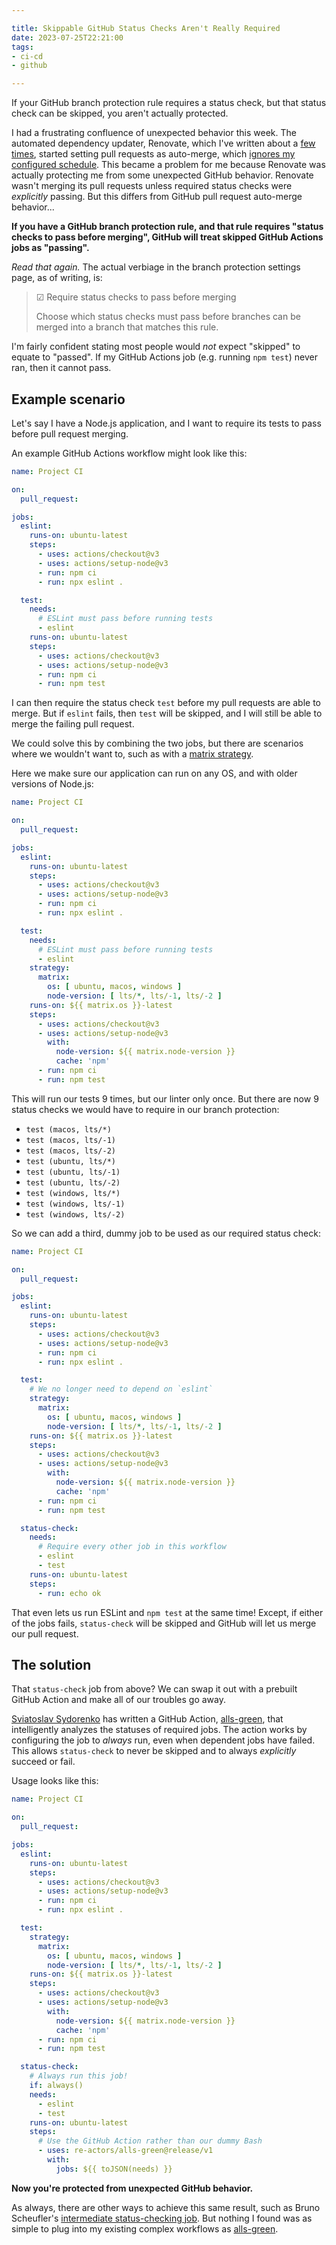 ```yaml
---

title: Skippable GitHub Status Checks Aren't Really Required
date: 2023-07-25T22:21:00
tags:
- ci-cd
- github

---
```


If your GitHub branch protection rule requires a status check, but that status check can be skipped, you aren't actually protected.

I had a frustrating confluence of unexpected behavior this week. The automated dependency updater, Renovate, which I've written about a [few](/blog/keep-npm-packages-updated-with-renovate) [times](/blog/keep-docker-base-images-updated-with-renovate/), started setting pull requests as auto-merge, which [ignores my configured schedule](https://github.com/renovatebot/renovate/issues/21436). This became a problem for me because Renovate was actually protecting me from some unexpected GitHub behavior. Renovate wasn't merging its pull requests unless required status checks were _explicitly_ passing. But this differs from GitHub pull request auto-merge behavior...

**If you have a GitHub branch protection rule, and that rule requires "status checks to pass before merging", GitHub will treat skipped GitHub Actions jobs as "passing".**

_Read that again._ The actual verbiage in the branch protection settings page, as of writing, is:

> ☑ Require status checks to pass before merging
>
> Choose which status checks must pass before branches can be merged into a branch that matches this rule.

I'm fairly confident stating most people would _not_ expect "skipped" to equate to "passed". If my GitHub Actions job (e.g. running `npm test`) never ran, then it cannot pass.

## Example scenario

Let's say I have a Node.js application, and I want to require its tests to pass before pull request merging.

An example GitHub Actions workflow might look like this:

```yaml
name: Project CI

on:
  pull_request:

jobs:
  eslint:
    runs-on: ubuntu-latest
    steps:
      - uses: actions/checkout@v3
      - uses: actions/setup-node@v3
      - run: npm ci
      - run: npx eslint .

  test:
    needs:
      # ESLint must pass before running tests
      - eslint
    runs-on: ubuntu-latest
    steps:
      - uses: actions/checkout@v3
      - uses: actions/setup-node@v3
      - run: npm ci
      - run: npm test
```

I can then require the status check `test` before my pull requests are able to merge. But if `eslint` fails, then `test` will be skipped, and I will still be able to merge the failing pull request.

We could solve this by combining the two jobs, but there are scenarios where we wouldn't want to, such as with a [matrix strategy](https://docs.github.com/en/actions/using-jobs/using-a-matrix-for-your-jobs).

Here we make sure our application can run on any OS, and with older versions of Node.js:

```yaml
name: Project CI

on:
  pull_request:

jobs:
  eslint:
    runs-on: ubuntu-latest
    steps:
      - uses: actions/checkout@v3
      - uses: actions/setup-node@v3
      - run: npm ci
      - run: npx eslint .

  test:
    needs:
      # ESLint must pass before running tests
      - eslint
    strategy:
      matrix:
        os: [ ubuntu, macos, windows ]
        node-version: [ lts/*, lts/-1, lts/-2 ]
    runs-on: ${{ matrix.os }}-latest
    steps:
      - uses: actions/checkout@v3
      - uses: actions/setup-node@v3
        with:
          node-version: ${{ matrix.node-version }}
          cache: 'npm'
      - run: npm ci
      - run: npm test
```

This will run our tests 9 times, but our linter only once. But there are now 9 status checks we would have to require in our branch protection:

- `test (macos, lts/*)`
- `test (macos, lts/-1)`
- `test (macos, lts/-2)`
- `test (ubuntu, lts/*)`
- `test (ubuntu, lts/-1)`
- `test (ubuntu, lts/-2)`
- `test (windows, lts/*)`
- `test (windows, lts/-1)`
- `test (windows, lts/-2)`

So we can add a third, dummy job to be used as our required status check:

```yaml
name: Project CI

on:
  pull_request:

jobs:
  eslint:
    runs-on: ubuntu-latest
    steps:
      - uses: actions/checkout@v3
      - uses: actions/setup-node@v3
      - run: npm ci
      - run: npx eslint .

  test:
    # We no longer need to depend on `eslint`
    strategy:
      matrix:
        os: [ ubuntu, macos, windows ]
        node-version: [ lts/*, lts/-1, lts/-2 ]
    runs-on: ${{ matrix.os }}-latest
    steps:
      - uses: actions/checkout@v3
      - uses: actions/setup-node@v3
        with:
          node-version: ${{ matrix.node-version }}
          cache: 'npm'
      - run: npm ci
      - run: npm test

  status-check:
    needs:
      # Require every other job in this workflow
      - eslint
      - test
    runs-on: ubuntu-latest
    steps:
      - run: echo ok
```

That even lets us run ESLint and `npm test` at the same time! Except, if either of the jobs fails, `status-check` will be skipped and GitHub will let us merge our pull request.

## The solution

That `status-check` job from above? We can swap it out with a prebuilt GitHub Action and make all of our troubles go away.

[Sviatoslav Sydorenko](https://github.com/webknjaz) has written a GitHub Action, [alls-green](https://github.com/marketplace/actions/alls-green), that intelligently analyzes the statuses of required jobs. The action works by configuring the job to _always_ run, even when dependent jobs have failed. This allows `status-check` to never be skipped and to always _explicitly_ succeed or fail.

Usage looks like this:

```yaml
name: Project CI

on:
  pull_request:

jobs:
  eslint:
    runs-on: ubuntu-latest
    steps:
      - uses: actions/checkout@v3
      - uses: actions/setup-node@v3
      - run: npm ci
      - run: npx eslint .

  test:
    strategy:
      matrix:
        os: [ ubuntu, macos, windows ]
        node-version: [ lts/*, lts/-1, lts/-2 ]
    runs-on: ${{ matrix.os }}-latest
    steps:
      - uses: actions/checkout@v3
      - uses: actions/setup-node@v3
        with:
          node-version: ${{ matrix.node-version }}
          cache: 'npm'
      - run: npm ci
      - run: npm test

  status-check:
    # Always run this job!
    if: always()
    needs:
      - eslint
      - test
    runs-on: ubuntu-latest
    steps:
      # Use the GitHub Action rather than our dummy Bash
      - uses: re-actors/alls-green@release/v1
        with:
          jobs: ${{ toJSON(needs) }}
```

**Now you're protected from unexpected GitHub behavior.**

As always, there are other ways to achieve this same result, such as Bruno Scheufler's [intermediate status-checking job](https://brunoscheufler.com/blog/2022-04-09-the-required-github-status-check-that-wasnt). But nothing I found was as simple to plug into my existing complex workflows as [alls-green](https://github.com/marketplace/actions/alls-green).
